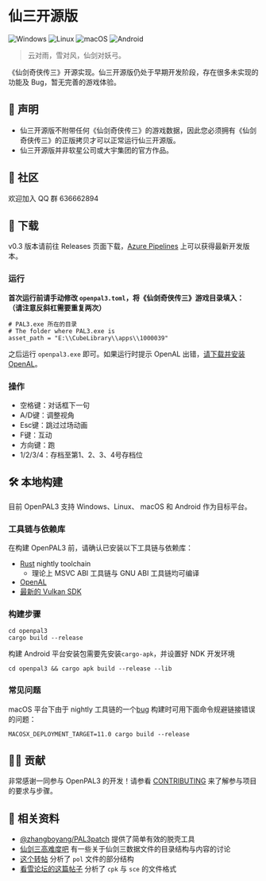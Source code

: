 # 仙三开源版

![Windows](https://img.shields.io/github/actions/workflow/status/dontpanic92/OpenPAL3/ci-windows.yml?style=flat-square&label=Windows)
![Linux](https://img.shields.io/github/actions/workflow/status/dontpanic92/OpenPAL3/ci-linux.yml?style=flat-square&label=Linux)
![macOS](https://img.shields.io/github/actions/workflow/status/dontpanic92/OpenPAL3/ci-macos.yml?style=flat-square&label=macOS)
![Android](https://img.shields.io/github/actions/workflow/status/dontpanic92/OpenPAL3/ci-android.yml?style=flat-square&label=Android)


> 云对雨，雪对风，仙剑对妖弓。

《仙剑奇侠传三》开源实现。仙三开源版仍处于早期开发阶段，存在很多未实现的功能及 Bug，暂无完善的游戏体验。

## 📢 声明

- 仙三开源版不附带任何《仙剑奇侠传三》的游戏数据，因此您必须拥有《仙剑奇侠传三》的正版拷贝才可以正常运行仙三开源版。
- 仙三开源版并非软星公司或大宇集团的官方作品。

## 🏡 社区

欢迎加入 QQ 群 636662894

## 📌 下载

v0.3 版本请前往 Releases 页面下载，[Azure Pipelines](https://dontpanic92.visualstudio.com/OpenPAL3/_build?definitionId=5&_a=summary&repositoryFilter=5&branchFilter=9) 上可以获得最新开发版本。

### 运行

**首次运行前请手动修改 `openpal3.toml`，将《仙剑奇侠传三》游戏目录填入：**
**（请注意反斜杠需要重复两次）**

```
# PAL3.exe 所在的目录
# The folder where PAL3.exe is
asset_path = "E:\\CubeLibrary\\apps\\1000039"
```

之后运行 `openpal3.exe` 即可。如果运行时提示 OpenAL 出错，[请下载并安装 OpenAL](http://www.openal.org/downloads/oalinst.zip)。

### 操作

- 空格键：对话框下一句
- A/D键：调整视角
- Esc键：跳过过场动画
- F键：互动
- 方向键：跑
- 1/2/3/4：存档至第1、2、3、4号存档位

## 🛠 本地构建

目前 OpenPAL3 支持 Windows、Linux、 macOS 和 Android 作为目标平台。

### 工具链与依赖库

在构建 OpenPAL3 前，请确认已安装以下工具链与依赖库：

- [Rust](https://www.rust-lang.org/) nightly toolchain
  - 理论上 MSVC ABI 工具链与 GNU ABI 工具链均可编译
- [OpenAL](https://www.openal.org)
- [最新的 Vulkan SDK](https://www.lunarg.com/vulkan-sdk/)

### 构建步骤

```
cd openpal3
cargo build --release
```

构建 Android 平台安装包需要先安装`cargo-apk`，并设置好 NDK 开发环境
```
cd openpal3 && cargo apk build --release --lib
```

### 常见问题

macOS 平台下由于 nightly 工具链的一个[bug](https://github.com/rust-lang/rust/issues/91372) 构建时可用下面命令规避链接错误的问题：

```
MACOSX_DEPLOYMENT_TARGET=11.0 cargo build --release
```

## 🙋‍♂️ 贡献

非常感谢一同参与 OpenPAL3 的开发！请参看 [CONTRIBUTING](CONTRIBUTING.md) 来了解参与项目的要求与步骤。

## 📔 相关资料

- [@zhangboyang/PAL3patch](https://github.com/zhangboyang/PAL3patch) 提供了简单有效的脱壳工具
- [仙剑三高难度吧](https://tieba.baidu.com/f?kw=%E4%BB%99%E5%89%913%E9%AB%98%E9%9A%BE%E5%BA%A6) 有一些关于仙剑三数据文件的目录结构与内容的讨论
- [这个转帖](https://tieba.baidu.com/p/5381666939?red_tag=0041464978) 分析了 `pol` 文件的部分结构
- [看雪论坛的这篇帖子](https://bbs.pediy.com/thread-157228.htm) 分析了 `cpk` 与 `sce` 的文件格式

